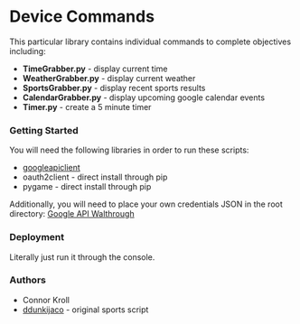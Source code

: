 # Device Commands
This particular library contains individual commands to complete objectives including:
* **TimeGrabber.py** - display current time
* **WeatherGrabber.py** - display current weather
* **SportsGrabber.py** - display recent sports results
* **CalendarGrabber.py** - display upcoming google calendar events
* **Timer.py** - create a 5 minute timer

### Getting Started
You will need the following libraries in order to run these scripts: 
* [googleapiclient](https://developers.google.com/api-client-library/python/start/installatio)
* oauth2client - direct install through pip
* pygame - direct install through pip

Additionally, you will need to place your own credentials JSON in the root directory:
[Google API Walthrough](https://developers.google.com/calendar/quickstart/python)

### Deployment
Literally just run it through the console.

### Authors
* Connor Kroll
* [ddunkijaco](https://github.com/ddunkijaco/shellScores) - original sports script

